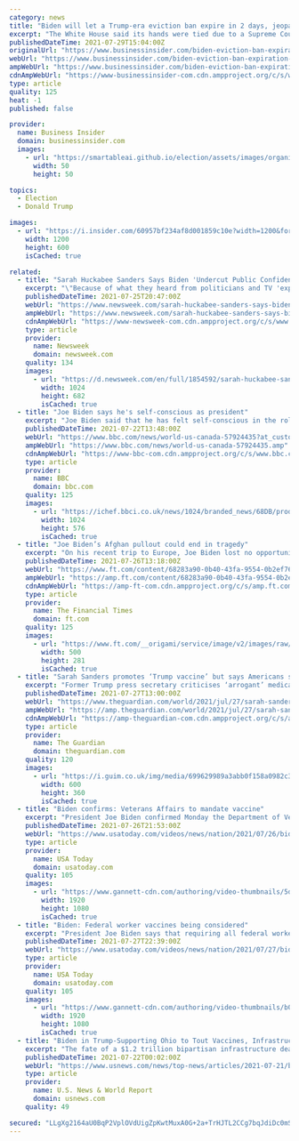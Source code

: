 ```yaml
---
category: news
title: "Biden will let a Trump-era eviction ban expire in 2 days, jeopardizing the homes of 6 million renters"
excerpt: "The White House said its hands were tied due to a Supreme Court ruling. Democrats were ramping up pressure for the administration to step in."
publishedDateTime: 2021-07-29T15:04:00Z
originalUrl: "https://www.businessinsider.com/biden-eviction-ban-expiration-trump-6-million-renters-2-days-2021-7"
webUrl: "https://www.businessinsider.com/biden-eviction-ban-expiration-trump-6-million-renters-2-days-2021-7"
ampWebUrl: "https://www.businessinsider.com/biden-eviction-ban-expiration-trump-6-million-renters-2-days-2021-7?amp"
cdnAmpWebUrl: "https://www-businessinsider-com.cdn.ampproject.org/c/s/www.businessinsider.com/biden-eviction-ban-expiration-trump-6-million-renters-2-days-2021-7?amp"
type: article
quality: 125
heat: -1
published: false

provider:
  name: Business Insider
  domain: businessinsider.com
  images:
    - url: "https://smartableai.github.io/election/assets/images/organizations/businessinsider.com-50x50.jpg"
      width: 50
      height: 50

topics:
  - Election
  - Donald Trump

images:
  - url: "https://i.insider.com/60957bf234af8d001859c10e?width=1200&format=jpeg"
    width: 1200
    height: 600
    isCached: true

related:
  - title: "Sarah Huckabee Sanders Says Biden 'Undercut Public Confidence' in Vaccine by Criticizing Trump Rollout"
    excerpt: "\"Because of what they heard from politicians and TV 'experts,' many Americans were scared the vaccines were not safe,\" she said in an op-ed."
    publishedDateTime: 2021-07-25T20:47:00Z
    webUrl: "https://www.newsweek.com/sarah-huckabee-sanders-says-biden-undercut-public-confidence-vaccine-criticizing-trump-rollout-1612909"
    ampWebUrl: "https://www.newsweek.com/sarah-huckabee-sanders-says-biden-undercut-public-confidence-vaccine-criticizing-trump-rollout-1612909?amp=1"
    cdnAmpWebUrl: "https://www-newsweek-com.cdn.ampproject.org/c/s/www.newsweek.com/sarah-huckabee-sanders-says-biden-undercut-public-confidence-vaccine-criticizing-trump-rollout-1612909?amp=1"
    type: article
    provider:
      name: Newsweek
      domain: newsweek.com
    quality: 134
    images:
      - url: "https://d.newsweek.com/en/full/1854592/sarah-huckabee-sanders-writes-op-ed.jpg"
        width: 1024
        height: 682
        isCached: true
  - title: "Joe Biden says he's self-conscious as president"
    excerpt: "Joe Biden said that he has felt self-conscious in the role of president, in a town hall hosted by CNN in Ohio. \"The first time I walked down the stairs and they played Hail to the Chief I said, 'Where is he?"
    publishedDateTime: 2021-07-22T13:48:00Z
    webUrl: "https://www.bbc.com/news/world-us-canada-57924435?at_custom2=twitter&at_custom4=BEE329C2-EA94-11EB-A7"
    ampWebUrl: "https://www.bbc.com/news/world-us-canada-57924435.amp"
    cdnAmpWebUrl: "https://www-bbc-com.cdn.ampproject.org/c/s/www.bbc.com/news/world-us-canada-57924435.amp"
    type: article
    provider:
      name: BBC
      domain: bbc.com
    quality: 125
    images:
      - url: "https://ichef.bbci.co.uk/news/1024/branded_news/68DB/production/_119534862_hi068723882.jpg"
        width: 1024
        height: 576
        isCached: true
  - title: "Joe Biden’s Afghan pullout could end in tragedy"
    excerpt: "On his recent trip to Europe, Joe Biden lost no opportunity to proclaim “America is back”. But actions speak louder than words. In Afghanistan, America is out. The consequences could be tragic for the country and dangerous for the US and the wider world."
    publishedDateTime: 2021-07-26T13:18:00Z
    webUrl: "https://www.ft.com/content/68283a90-0b40-43fa-9554-0b2ef76f23b5"
    ampWebUrl: "https://amp.ft.com/content/68283a90-0b40-43fa-9554-0b2ef76f23b5"
    cdnAmpWebUrl: "https://amp-ft-com.cdn.ampproject.org/c/s/amp.ft.com/content/68283a90-0b40-43fa-9554-0b2ef76f23b5"
    type: article
    provider:
      name: The Financial Times
      domain: ft.com
    quality: 125
    images:
      - url: "https://www.ft.com/__origami/service/image/v2/images/raw/https%3A%2F%2Fd1e00ek4ebabms.cloudfront.net%2Fproduction%2F4615aa1e-6309-43f8-ae8d-3f008989acb3.jpg?source=google-amp&fit=scale-down&width=500"
        width: 500
        height: 281
        isCached: true
  - title: "Sarah Sanders promotes ‘Trump vaccine’ but says Americans should ‘pray about it’"
    excerpt: "Former Trump press secretary criticises ‘arrogant’ medical experts but admits the benefits of the shot outweigh any potential risks"
    publishedDateTime: 2021-07-27T13:00:00Z
    webUrl: "https://www.theguardian.com/world/2021/jul/27/sarah-sanders-promotes-trump-vaccine-pray-about-it"
    ampWebUrl: "https://amp.theguardian.com/world/2021/jul/27/sarah-sanders-promotes-trump-vaccine-pray-about-it"
    cdnAmpWebUrl: "https://amp-theguardian-com.cdn.ampproject.org/c/s/amp.theguardian.com/world/2021/jul/27/sarah-sanders-promotes-trump-vaccine-pray-about-it"
    type: article
    provider:
      name: The Guardian
      domain: theguardian.com
    quality: 120
    images:
      - url: "https://i.guim.co.uk/img/media/699629989a3abb0f158a0982c38aa36cdc03c78b/0_100_3000_1800/master/3000.jpg?width=300&quality=45&auto=format&fit=max&dpr=2&s=f0b46b53cdbfcb6db94a57599466617b"
        width: 600
        height: 360
        isCached: true
  - title: "Biden confirms: Veterans Affairs to mandate vaccine"
    excerpt: "President Joe Biden confirmed Monday the Department of Veterans Affairs has became the first major federal agency to require its health care workers to get COVID-19 vaccines. (July 26)"
    publishedDateTime: 2021-07-26T21:53:00Z
    webUrl: "https://www.usatoday.com/videos/news/nation/2021/07/26/biden-confirms-veterans-affairs-mandate-vaccine/5380006001/"
    type: article
    provider:
      name: USA Today
      domain: usatoday.com
    quality: 105
    images:
      - url: "https://www.gannett-cdn.com/authoring/video-thumbnails/5d5427fa-e76f-4d57-ad5a-c419ce110318_poster.jpg?quality=10"
        width: 1920
        height: 1080
        isCached: true
  - title: "Biden: Federal worker vaccines being considered"
    excerpt: "President Joe Biden says that requiring all federal workers to get vaccinated against COVID-19 is “under consideration,\" as the delta variant spreads across the U.S. and Americans still refuse the shot."
    publishedDateTime: 2021-07-27T22:39:00Z
    webUrl: "https://www.usatoday.com/videos/news/nation/2021/07/27/biden-federal-worker-vaccines-being-considered/5394428001/"
    type: article
    provider:
      name: USA Today
      domain: usatoday.com
    quality: 105
    images:
      - url: "https://www.gannett-cdn.com/authoring/video-thumbnails/b0bf25cb-6509-418b-b8c1-f47be2d36386_poster.jpg?quality=10"
        width: 1920
        height: 1080
        isCached: true
  - title: "Biden in Trump-Supporting Ohio to Tout Vaccines, Infrastructure Spending"
    excerpt: "The fate of a $1.2 trillion bipartisan infrastructure deal, one of the president's top priorities, is also uncertain in Congress where Democrats hold slim majorities. The Cincinnati event gives Biden,"
    publishedDateTime: 2021-07-22T00:02:00Z
    webUrl: "https://www.usnews.com/news/top-news/articles/2021-07-21/biden-in-trump-supporting-ohio-to-tout-vaccines-infrastructure-spending"
    type: article
    provider:
      name: U.S. News & World Report
      domain: usnews.com
    quality: 49

secured: "LLgXg2164aU0BqP2VplOVdUigZpKwtMuxA0G+2a+TrHJTL2CCg7bqJdiDc0mSEEOQV8+UMOfxlH0GtFbxSkmNL80sqebTacyrecWMxmH54sUjJtBxt+3m747TnCyKYIpfGPkwhXvSkX5IWQoRofmmxfqfNcwnOJvlDAg+OkIMfTnUcxrzXqP3NJUEl5T+kkJxokZi37eow4xQFb+3gnZ47P5V5oNHjJfg2Ins1o2jjzPYnfpuoDPxgbIABmhi/QSxM77JiVm2qom1GzGzD2NdnEDHkjk3KnIchaHHCxIldvqMC5BsY/hD1hAh8j9VysTN+fH/vbFdlR0KKlbvLE6sd8K0l3mSIz119Q/GTT5YAA=;nmx8OKIo08Rn3Bz1/gZG2Q=="
---
```


